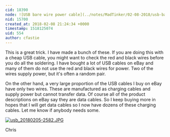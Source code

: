 ```yaml
---
cid: 18390
node: ![USB bare wire power cable](../notes/MadTinker/02-08-2018/usb-bare-wire-power-cable)
nid: 15700
created_at: 2018-02-08 21:24:34 +0000
timestamp: 1518125074
uid: 554
author: cfastie
---
```


This is a great trick. I have made a bunch of these. If you are doing this with a cheap USB cable, you might want to check the red and black wires before you do all the soldering. I have bought a lot of USB cables on eBay and many of them do not use the red and black wires for power. Two of the wires supply power, but it's often a random pair.

On the other hand, a very large proportion of the USB cables I buy on eBay have only two wires. These are manufactured as charging cables and supply power but cannot transfer data. Of course all of the product descriptions on eBay say they are data cables. So I keep buying more in hopes that I will get data cables so I now have dozens of these charging cables. Let me know if anybody needs some.

[![usb_20180205-2582.JPG](https://publiclab.org/system/images/photos/000/023/512/medium/usb_20180205-2582.JPG)](https://publiclab.org/system/images/photos/000/023/512/original/usb_20180205-2582.JPG)


Chris